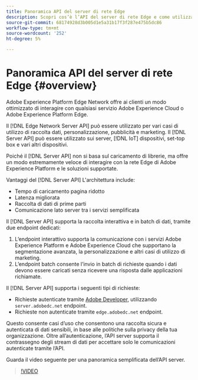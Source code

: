 ```yaml
---
title: Panoramica API del server di rete Edge
description: Scopri cos’è l’API del server di rete Edge e come utilizzarla.
source-git-commit: 68174928d3b005d1e5a31b17f3f287e475b5dc86
workflow-type: tm+mt
source-wordcount: '252'
ht-degree: 5%

---
```



# Panoramica API del server di rete Edge {#overview}

Adobe Experience Platform Edge Network offre ai clienti un modo ottimizzato di interagire con qualsiasi servizio Adobe Experience Cloud o Adobe Experience Platform Edge.

Il [!DNL Edge Network Server API] può essere utilizzato per vari casi di utilizzo di raccolta dati, personalizzazione, pubblicità e marketing. Il [!DNL Server API] può essere utilizzato sui server, [!DNL IoT] dispositivi, set-top box e vari altri dispositivi.

Poiché il [!DNL Server API] non si basa sul caricamento di librerie, ma offre un modo estremamente veloce di interagire con la rete Edge di Adobe Experience Platform e le soluzioni supportate.

Vantaggi del [!DNL Server API] L&#39;architettura include:

* Tempo di caricamento pagina ridotto
* Latenza migliorata
* Raccolta di dati di prime parti
* Comunicazione lato server tra i servizi semplificata

Il [!DNL Server API] supporta la raccolta interattiva e in batch di dati, tramite due endpoint dedicati:

1. L’endpoint interattivo supporta la comunicazione con i servizi Adobe Experience Platform e Adobe Experience Cloud che supportano la segmentazione avanzata, la personalizzazione e altri casi di utilizzo di marketing.
2. L’endpoint batch consente l’invio in batch di richieste quando i dati devono essere caricati senza ricevere una risposta dalle applicazioni richiamate.

Il [!DNL Server API] supporta i seguenti tipi di richieste:

* Richieste autenticate tramite [Adobe Developer](https://developer.adobe.com/), utilizzando `server.adobedc.net` endpoint.
* Richieste non autenticate tramite `edge.adobedc.net` endpoint.

Questo consente casi d’uso che consentono una raccolta sicura e autenticata di dati sensibili, in base alle politiche sulla privacy della tua organizzazione. Oltre all’autenticazione, l’API server supporta il contrassegno degli stream di dati per accettare solo le comunicazioni autenticate tramite l’API.

Guarda il video seguente per una panoramica semplificata dell’API server.

>[!VIDEO](https://video.tv.adobe.com/v/341448/)
